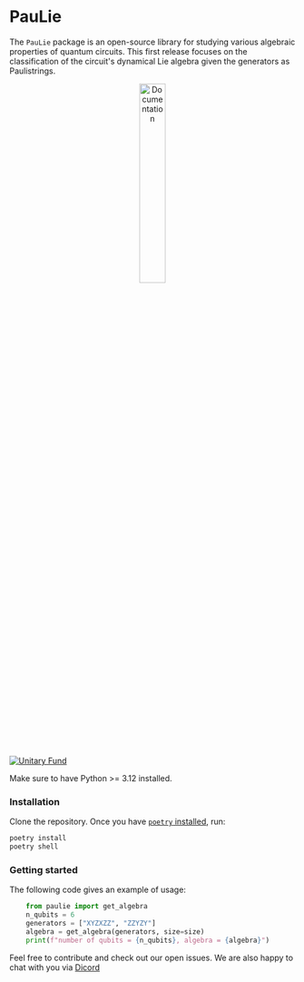 # PauLie
The `PauLie` package is an open-source library for studying various algebraic properties of quantum circuits.  This
first release focuses on the classification of the circuit's dynamical Lie algebra given the generators as Paulistrings.

<p align="center">
  <a href="https://qpaulie.github.io/PauLie/">
  <img width=30% src="https://img.shields.io/badge/documentation-blue?style=for-the-badge&logo=read%20the%20docs" alt="Documentation" />
  </a>
</p>


[![Unitary Fund](https://img.shields.io/badge/Supported%20By-UNITARY%20FUND-brightgreen.svg?style=for-the-badge)](https://unitary.fund)

Make sure to have Python >= 3.12 installed.

### Installation
Clone the repository. Once you have [`poetry` installed](https://python-poetry.org/docs/#installation), run:

```sh
poetry install
poetry shell
```

### Getting started 

The following code gives an example of usage:

```python
    from paulie import get_algebra
    n_qubits = 6
    generators = ["XYZXZZ", "ZZYZY"]
    algebra = get_algebra(generators, size=size)
    print(f"number of qubits = {n_qubits}, algebra = {algebra}")
```

Feel free to contribute and check out our open issues. We are also happy to chat with you via [Dicord](https://discord.gg/unitary-fund-764231928676089909)





